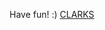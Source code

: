Have fun! :)
 <a href="http://www.goturethane.com/Style/jpshoessneaker.asp?cheap=c26.html" title="CLARKS">CLARKS</a>